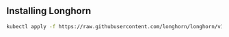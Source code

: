 ## Installing Longhorn

```bash
kubectl apply -f https://raw.githubusercontent.com/longhorn/longhorn/v1.5.1/deploy/longhorn.yaml
```